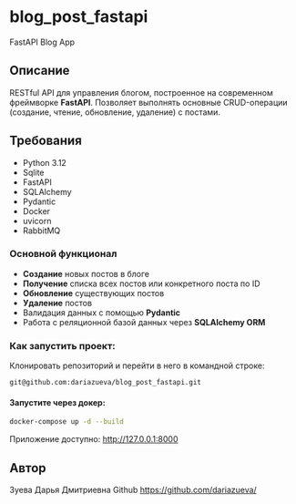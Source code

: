 # blog_post_fastapi
FastAPI Blog App

## Описание

RESTful API для управления блогом, построенное на современном фреймворке **FastAPI**. Позволяет выполнять основные CRUD-операции (создание, чтение, обновление, удаление) с постами.

## Требования

- Python 3.12
- Sqlite
- FastAPI
- SQLAlchemy
- Pydantic
- Docker
- uvicorn
- RabbitMQ

### Основной функционал
*   **Создание** новых постов в блоге
*   **Получение** списка всех постов или конкретного поста по ID
*   **Обновление** существующих постов
*   **Удаление** постов
*   Валидация данных с помощью **Pydantic**
*   Работа с реляционной базой данных через **SQLAlchemy ORM**

### Как запустить проект:

Клонировать репозиторий и перейти в него в командной строке:

```
git@github.com:dariazueva/blog_post_fastapi.git
```
#### Запустите через докер:
```bash
docker-compose up -d --build
```
Приложение доступно: http://127.0.0.1:8000

## Автор
Зуева Дарья Дмитриевна
Github https://github.com/dariazueva/